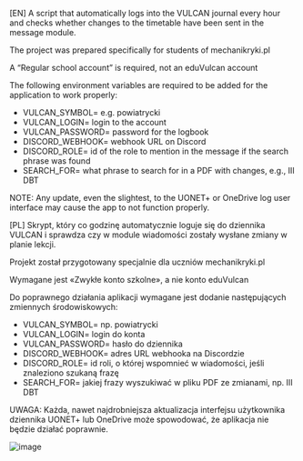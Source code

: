[EN] A script that automatically logs into the VULCAN journal every hour and checks whether changes to the timetable have been sent in the message module.

The project was prepared specifically for students of mechanikryki.pl

A “Regular school account” is required, not an eduVulcan account

The following environment variables are required to be added for the application to work properly:

- VULCAN_SYMBOL= e.g. powiatrycki
- VULCAN_LOGIN= login to the account
- VULCAN_PASSWORD= password for the logbook
- DISCORD_WEBHOOK= webhook URL on Discord
- DISCORD_ROLE= id of the role to mention in the message if the search phrase was found
- SEARCH_FOR= what phrase to search for in a PDF with changes, e.g., III DBT

NOTE: Any update, even the slightest, to the UONET+ or OneDrive log user interface may cause the app to not function properly.

[PL] Skrypt, który co godzinę automatycznie loguje się do dziennika VULCAN i sprawdza czy w module wiadomości zostały wysłane zmiany w planie lekcji.

Projekt został przygotowany specjalnie dla uczniów mechanikryki.pl

Wymagane jest «Zwykłe konto szkolne», a nie konto eduVulcan

Do poprawnego działania aplikacji wymagane jest dodanie następujących zmiennych środowiskowych:

- VULCAN_SYMBOL= np. powiatrycki
- VULCAN_LOGIN= login do konta
- VULCAN_PASSWORD= hasło do dziennika
- DISCORD_WEBHOOK= adres URL webhooka na Discordzie
- DISCORD_ROLE= id roli, o której wspomnieć w wiadomości, jeśli znaleziono szukaną frazę
- SEARCH_FOR= jakiej frazy wyszukiwać w pliku PDF ze zmianami, np. III DBT

UWAGA: Każda, nawet najdrobniejsza aktualizacja interfejsu użytkownika dziennika UONET+ lub OneDrive może spowodować, że aplikacja nie będzie działać poprawnie.

![image](https://github.com/user-attachments/assets/f30cf6f5-53f9-4790-aa33-fedc739c0209)
